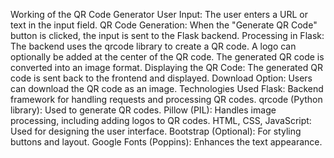 Working of the QR Code Generator
User Input: The user enters a URL or text in the input field.
QR Code Generation: When the "Generate QR Code" button is clicked, the input is sent to the Flask backend.
Processing in Flask:
The backend uses the qrcode library to create a QR code.
A logo can optionally be added at the center of the QR code.
The generated QR code is converted into an image format.
Displaying the QR Code: The generated QR code is sent back to the frontend and displayed.
Download Option: Users can download the QR code as an image.
Technologies Used
Flask: Backend framework for handling requests and processing QR codes.
qrcode (Python library): Used to generate QR codes.
Pillow (PIL): Handles image processing, including adding logos to QR codes.
HTML, CSS, JavaScript: Used for designing the user interface.
Bootstrap (Optional): For styling buttons and layout.
Google Fonts (Poppins): Enhances the text appearance.
